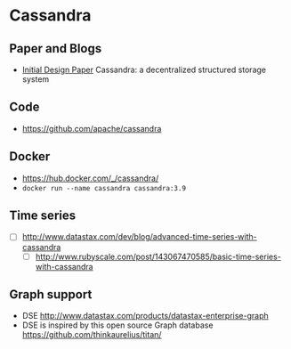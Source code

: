 # Cassandra

## Paper and Blogs

- [Initial Design Paper](http://dl.acm.org/citation.cfm?id=1773922) Cassandra: a decentralized structured storage system

## Code

- https://github.com/apache/cassandra

## Docker

- https://hub.docker.com/_/cassandra/
- `docker run --name cassandra cassandra:3.9`

## Time series

- [ ] http://www.datastax.com/dev/blog/advanced-time-series-with-cassandra
  - [ ] http://www.rubyscale.com/post/143067470585/basic-time-series-with-cassandra

## Graph support

- DSE http://www.datastax.com/products/datastax-enterprise-graph
- DSE is inspired by this open source Graph database https://github.com/thinkaurelius/titan/
